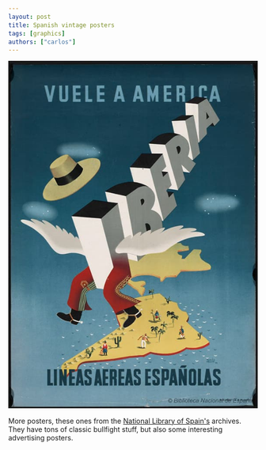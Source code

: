 ```yaml
---
layout: post
title: Spanish vintage posters
tags: [graphics]
authors: ["carlos"]
---
```

<img src="/assets/images/144.jpg" />

More posters, these ones from the <a href="http://bdh.bne.es/bnesearch/Search.do?text=&showYearItems=&exact=&textH=&advanced=&completeText=&destacadas1=Carteles%20publicitarios&pageNumber=3&pageSize=10&language=es">National Library of Spain's</a> archives. They have tons of classic bullfight stuff, but also some interesting advertising posters.
